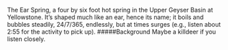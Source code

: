 The Ear Spring, a four by six foot hot spring in the Upper Geyser Basin at Yellowstone. It’s shaped much like an ear, hence its name; it boils and bubbles steadily, 24/7/365, endlessly, but at times surges (e.g., listen about 2:55 for the activity to pick up). 
#####Background
Maybe a killdeer if you listen closely.
